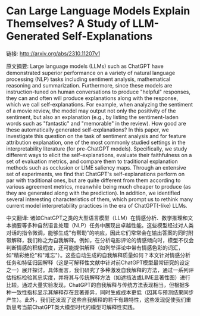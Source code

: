 # Can Large Language Models Explain Themselves? A Study of LLM-Generated Self-Explanations

链接: http://arxiv.org/abs/2310.11207v1

原文摘要:
Large language models (LLMs) such as ChatGPT have demonstrated superior
performance on a variety of natural language processing (NLP) tasks including
sentiment analysis, mathematical reasoning and summarization. Furthermore,
since these models are instruction-tuned on human conversations to produce
"helpful" responses, they can and often will produce explanations along with
the response, which we call self-explanations. For example, when analyzing the
sentiment of a movie review, the model may output not only the positivity of
the sentiment, but also an explanation (e.g., by listing the sentiment-laden
words such as "fantastic" and "memorable" in the review). How good are these
automatically generated self-explanations? In this paper, we investigate this
question on the task of sentiment analysis and for feature attribution
explanation, one of the most commonly studied settings in the interpretability
literature (for pre-ChatGPT models). Specifically, we study different ways to
elicit the self-explanations, evaluate their faithfulness on a set of
evaluation metrics, and compare them to traditional explanation methods such as
occlusion or LIME saliency maps. Through an extensive set of experiments, we
find that ChatGPT's self-explanations perform on par with traditional ones, but
are quite different from them according to various agreement metrics, meanwhile
being much cheaper to produce (as they are generated along with the
prediction). In addition, we identified several interesting characteristics of
them, which prompt us to rethink many current model interpretability practices
in the era of ChatGPT(-like) LLMs.

中文翻译:
诸如ChatGPT之类的大型语言模型（LLM）在情感分析、数学推理和文本摘要等多种自然语言处理（NLP）任务中展现出卓越性能。这些模型经过对人类对话的指令微调，能够生成"有帮助"的响应，因此它们常常会在输出答案的同时附带解释，我们称之为自我解释。例如，在分析电影评论的情感倾向时，模型不仅会判断情感的积极程度，还可能提供解释（如列举评论中带有情感色彩的词汇，如"精彩绝伦"和"难忘"）。这些自动生成的自我解释质量如何？本文针对情感分析任务和特征归因解释（这是可解释性文献中针对前ChatGPT模型最常研究的设定之一）展开探讨。具体而言，我们研究了多种激发自我解释的方法，通过一系列评估指标检验其忠实度，并将其与传统解释方法（如遮挡法或LIME显著性图）进行比较。通过大量实验发现，ChatGPT的自我解释与传统方法表现相当，但根据多种一致性指标显示其解释存在显著差异，同时生成成本更低（因其与预测结果同步产生）。此外，我们还发现了这些自我解释的若干有趣特性，这些发现促使我们重新思考当前ChatGPT类大模型时代的模型可解释性实践。
